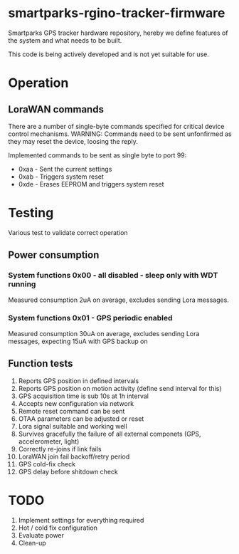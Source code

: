 # smartparks-rgino-tracker-firmware
Smartparks GPS tracker hardware repository, hereby we define features of the system and what needs to be built.

This code is being actively developed and is not yet suitable for use.

# Operation

## LoraWAN commands
There are a number of single-byte commands specified for critical device control mechanisms. WARNING: Commands need to be sent unfonfirmed as they may reset the device, loosing the reply.

Implemented commands to be sent as single byte to port 99:
 * 0xaa - Sent the current settings
 * 0xab - Triggers system reset
 * 0xde - Erases EEPROM and triggers system reset

# Testing
Various test to validate correct operation

## Power consumption

### System functions 0x00 - all disabled - sleep only with WDT running
Measured consumption 2uA on average, excludes sending Lora messages.

### System functions 0x01 - GPS periodic enabled
Measured consumption 30uA on average, excludes sending Lora messages, expecting 15uA with GPS backup on

## Function tests
1. Reports GPS position in defined intervals
1. Reports GPS position on motion activity (define send interval for this)
1. GPS acquisition time is sub 10s at 1h interval
1. Accepts new configuration via network
1. Remote reset command can be sent
1. OTAA parameters can be adjusted or reset
1. Lora signal suitable and working well
1. Survives gracefully the failure of all external componets (GPS, accelerometer, light)
1. Correctly re-joins if link fails
1. LoraWAN join fail backoff/retry period
1. GPS cold-fix check
1. GPS delay before shitdown check

# TODO
1. Implement settings for everything required
1. Hot / cold fix configuration
1. Evaluate power
1. Clean-up

